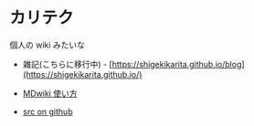# カリテク

<!-- [gimmick:TwitterFollow](@kari_tech) -->

個人の wiki みたいな

+ 雑記(こちらに移行中) - [https://shigekikarita.github.io/blog](https://shigekikarita.github.io/)


+ [MDwiki 使い方](howto.md)


+ [src on github](https://github.com/ShigekiKarita/shigekikarita.github.io)
